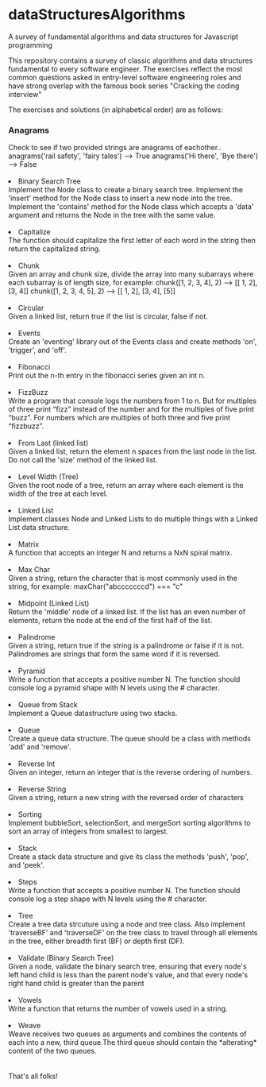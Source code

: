 # dataStructuresAlgorithms
A survey of fundamental algorithms and data structures for Javascript programming

This repository contains a survey of classic algorithms and data structures fundamental to every software engineer. The exercises reflect the most common questions asked in entry-level software engineering roles and have strong overlap with the famous book series "Cracking the coding interview"

The exercises and solutions (in alphabetical order) are as follows:

<h3>Anagrams</h3>
Check to see if two provided strings are anagrams of eachother..
anagrams('rail safety', 'fairy tales') --> True
anagrams('Hi there', 'Bye there') --> False
<br /><br />
<li>Binary Search Tree</li>
Implement the Node class to create a binary search tree. Implement the 'insert' method for the Node class to insert a new node into the tree. Implement the 'contains' method for the Node class which accepts a 'data' argument and returns the Node in the tree with the same value.
<br /><br />
<li>Capitalize</li>
The function should capitalize the first letter of each word in the string then return the capitalized string.
<br /><br />
<li>Chunk</li>
Given an array and chunk size, divide the array into many subarrays where each subarray is of length size, for example:
chunk([1, 2, 3, 4], 2) --> [[ 1, 2], [3, 4]]
chunk([1, 2, 3, 4, 5], 2) --> [[ 1, 2], [3, 4], [5]]
<br /><br />
<li>Circular</li>
Given a linked list, return true if the list is circular, false if not.
<br /><br />
<li>Events</li>
Create an 'eventing' library out of the Events class and create methods 'on', 'trigger', and 'off'.
<br /><br />
<li>Fibonacci</li>
Print out the n-th entry in the fibonacci series given an int n.
<br /><br />
<li>FizzBuzz</li>
Write a program that console logs the numbers from 1 to n. But for multiples of three print “fizz” instead of the number and for the multiples of five print “buzz”. For numbers which are multiples of both three and five print “fizzbuzz”.
<br /><br />
<li>From Last (linked list)</li>
Given a linked list, return the element n spaces from the last node in the list.  Do not call the 'size' method of the linked list.
<br /><br />
<li>Level Width (Tree)</li>
Given the root node of a tree, return an array where each element is the width of the tree at each level.
<br /><br />
<li>Linked List</li>
Implement classes Node and Linked Lists to do multiple things with a Linked List data structure.
<br /><br />
<li>Matrix</li>
A function that accepts an integer N and returns a NxN spiral matrix.
<br /><br />
<li>Max Char</li>
Given a string, return the character that is most commonly used in the string, for example:
maxChar("abcccccccd") === "c"
<br /><br />
<li>Midpoint (Linked List)</li>
Return the 'middle' node of a linked list. If the list has an even number of elements, return the node at the end of the first half of the list.
<br /><br />
<li>Palindrome</li>
Given a string, return true if the string is a palindrome or false if it is not. Palindromes are strings that form the same word if it is reversed.
<br /><br />
<li>Pyramid</li>
Write a function that accepts a positive number N. The function should console log a pyramid shape with N levels using the # character.
<br /><br />
<li>Queue from Stack</li>
Implement a Queue datastructure using two stacks.  
<br /><br />
<li>Queue</li>
Create a queue data structure. The queue should be a class with methods 'add' and 'remove'.
<br /><br />
<li>Reverse Int</li>
Given an integer, return an integer that is the reverse ordering of numbers.
<br /><br />
<li>Reverse String</li>
Given a string, return a new string with the reversed order of characters
<br /><br />
<li>Sorting</li>
Implement bubbleSort, selectionSort, and mergeSort sorting algorithms to sort an array of integers from smallest to largest.
<br /><br />
<li>Stack</li>
Create a stack data structure and give its class the methods 'push', 'pop', and 'peek'.
<br /><br />
<li>Steps</li>
Write a function that accepts a positive number N. The function should console log a step shape with N levels using the # character.
<br /><br />
<li>Tree</li>
Create a tree data strcuture using a node and tree class. Also implement 'traverseBF' and 'traverseDF' on the tree class to travel through all elements in the tree, either breadth first (BF) or depth first (DF).
<br /><br />
<li>Validate (Binary Search Tree)</li>
Given a node, validate the binary search tree, ensuring that every node's left hand child is less than the parent node's value, and that every node's right hand child is greater than the parent
<br /><br />
<li>Vowels</li>
Write a function that returns the number of vowels used in a string. 
<br /><br />
<li>Weave</li>
Weave receives two queues as arguments and combines the contents of each into a new, third queue.The third queue should contain the *alterating* content of the two queues.
<br /><br /><br />
That's all folks!
